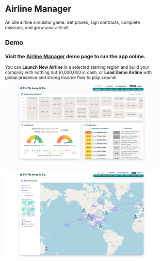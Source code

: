 # Airline Manager

An idle airline simulator game. Get planes, sign contracts, complete missions, and grow your airline!

## Demo
### Visit the [Airline Manager](https://airlinemanager.app) demo page to run the app online.
You can **Launch New Airline** in a selected starting region and build your company with nothing but $1,000,000 in cash, or **Load Demo Airline** with global presence and strong income flow to play around!

![Dashboard](./public/images/screenshot-dashboard.png)
![Map](./public/images/screenshot-map.png)